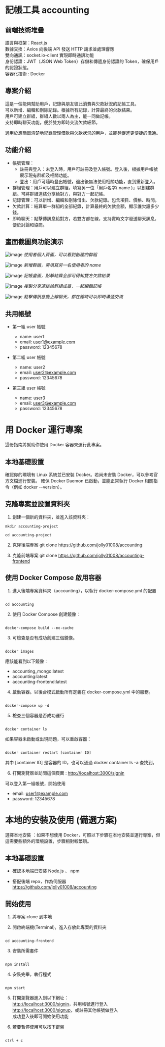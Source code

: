 # 記帳工具 accounting

## 前端技術堆疊

語言與框架：React.js  
數據交換：Axios 向後端 API 發送 HTTP 請求並處理響應  
雙向通訊：socket.io-client 實現即時通訊功能  
身份認證：JWT（JSON Web Token）存儲和傳遞身份認證的 Token，確保用戶的認證狀態。  
容器化技術 : Docker

## 專案介紹

這是一個能夠幫助用戶，記錄與朋友彼此消費與欠款狀況的記帳工具。  
可以新增、編輯和刪除記錄。根據所有記錄，計算最終的欠款結果。  
用戶可建立群組，群組人數以兩人為主，能一同做記帳。  
支持即時聊天功能，便於雙方即時交流欠款細節。

適用於想簡單清楚地紀錄管理借款與欠款狀況的用戶，並能夠促進更便捷的溝通。

## 功能介紹

- 帳號管理：
  - 註冊與登入：未登入時，用戶可註冊及登入帳號。登入後，根據用戶帳號展示現有群組及相關功能。
  - 登出：用戶可隨時登出帳號，退出後無法使用相關功能，直到重新登入。  
- 群組管理：用戶可以建立群組，填寫另一位「用戶名字( name )」以創建群組。可將群組連結分享給對方，與對方一起記帳。  
- 記錄管理：可以新增、編輯和刪除借出、欠款紀錄。包含項目、價格、時間。  
- 欠款計算：結算單一群組的全部紀錄，計算最終的欠款金額，顯示誰欠誰多少錢。  
- 即時聊天：點擊傳訊息給對方，若雙方都在線，支持實時文字發送聊天訊息，便於討論和協商。

## 畫面截圖與功能演示

![image](https://github.com/jolly01008/accounting-frontend/blob/main/public/readmeImage/image01.png)
*使用者個人頁面，可以看到創建的群組*

![image](https://github.com/jolly01008/accounting-frontend/blob/main/public/readmeImage/image02.png)
*新增群組，需填寫另一名使用者的 name*

![image](https://github.com/jolly01008/accounting-frontend/blob/main/public/readmeImage/image03.png)
*記帳畫面，點擊結算全部可得知雙方欠款結果*

![image](https://github.com/jolly01008/accounting-frontend/blob/main/public/readmeImage/gif01.gif)
*複製分享連結給群組成員，一起編輯記帳*

![image](https://github.com/jolly01008/accounting-frontend/blob/main/public/readmeImage/gif02.gif)
*點擊傳訊息能上線聊天，都在線時可以即時溝通交流*

## 共用帳號

- 第一組 user 帳號

  - name: user1
  - email: user1@example.com
  - password: 12345678

- 第二組 user 帳號

  - name: user2
  - email: user2@example.com
  - password: 12345678

- 第三組 user 帳號

  - name: user3
  - email: user3@example.com
  - password: 12345678

# 用 Docker 運行專案 

這份指南將幫助你使用 Docker 容器來運行此專案。

## 本地基礎設置

確認你的環境有 Linux 系統並已安裝 Docker。若尚未安裝 Docker，可以參考官方文檔進行安裝。
確保 Docker Daemon 已啟動，並能正常執行 Docker 相關指令（例如 docker --version）。


## 克隆專案並設置資料夾
1. 創建一個新的資料夾，並進入該資料夾：
```
mkdir accounting-project

cd accounting-project

```

2. 克隆後端專案
git clone <https://github.com/jolly01008/accounting>

3. 克隆前端專案
git clone <https://github.com/jolly01008/accounting-frontend>

## 使用 Docker Compose 啟用容器

1. 進入後端專案資料夾（accounting），以執行 docker-compose.yml 的配置
```

cd accounting

```


2. 使用 Docker Compose 創建鏡像：
```

docker-compose build --no-cache

```

3. 可檢查是否有成功創建三個鏡像。 
```

docker images 

```

應該能看到以下鏡像：
- accounting_mongo:latest
- accounting:latest
- accounting-frontend:latest


4. 啟動容器。以後台模式啟動所有定義在 docker-compose.yml 中的服務。
```

docker-compose up -d

```

5. 檢查三個容器是否成功運行
```

docker container ls

```

如果容器未啟動或出現問題，可以重啟容器：
```

docker container restart [container ID]

```
其中 [container ID] 是容器的 ID，也可以通過 docker container ls -a 查找到。

6. 打開瀏覽器並訪問這個頁面 : <http://localhost:3000/signin> 

可以登入第一組帳號，開始使用
 - email: user1@example.com
 - password: 12345678


# 本地的安裝及使用 (備選方案)

選擇本地安裝 ：如果不想使用 Docker，可照以下步驟在本地安裝並運行專案，但這需要些額外的環境設置，步驟相對較繁瑣。

## 本地基礎設置

- 確認本地端已安裝 Node.js 、 npm

- 搭配後端 repo，作為伺服器  
  <https://github.com/jolly01008/accounting>

## 開始使用

1. 將專案 clone 到本地

2. 開啟終端機(Terminal)，進入存放此專案的資料夾

```

cd accounting-frontend

```

3. 安裝所需套件

```

npm install

```

4. 安裝完畢，執行程式

```

npm start

```

5. 打開瀏覽器進入到以下網址：  
   <http://localhost:3000/signin>，共用帳號進行登入  
   <http://localhost:3000/signup>，或註冊其他帳號做登入  
   成功登入後即可開始使用功能

6. 若要暫停使用可以按下鍵盤

```

ctrl + c

```

